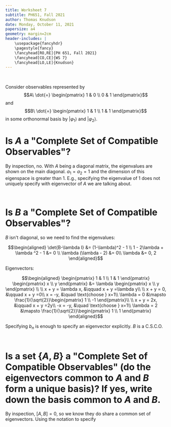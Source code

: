 ```yaml
---
title: Worksheet 7
subtitle: PH651, Fall 2021
author: Thomas Knudson
date: Monday, October 11, 2021
papersize: a4
geometry: margin=2cm
header-includes: |
    \usepackage{fancyhdr}
    \pagestyle{fancy}
    \fancyhead[RO,RE]{PH 651, Fall 2021}
    \fancyhead[CO,CE]{WS 7}
    \fancyhead[LO,LE]{Knudson}
---
```


$$\ $$

Consider observables represented by $$A\ \dot{=} \begin{pmatrix} 1 & 0 \\ 0 & 1 \end{pmatrix}$$ and $$B\ \dot{=} \begin{pmatrix} 1 & 1 \\ 1 & 1 \end{pmatrix}$$ in some orthonormal basis by $\newcommand{\ket}[1]{{\left|#1\right\rangle}}\ket{\varphi_1}$ and $\newcommand{\ket}[1]{{\left|#1\right\rangle}}\ket{\varphi_2}$.

# Is $A$ a "Complete Set of Compatible Observables"?

By inspection, no. With $A$ being a diagonal matrix, the eigenvalues are shown on the main diagonal. $a_1 = a_2 = 1$ and the dimension of this eigenspace is greater than $1$. E.g., specifying the eigenvalue of $1$ does not uniquely specify with eigenvector of $A$ we are talking about. $$\ $$

# Is $B$ a "Complete Set of Compatible Observables"?

$B$ isn't diagonal, so we need to find the eigenvalues:

$$\begin{aligned}
\det{B-\lambda I} &= (1-\lambda)^2 - 1 \\
1 - 2\lambda + \lambda ^2 - 1 &= 0 \\
\lambda (\lambda - 2) &= 0\\
\lambda &= 0, 2
\end{aligned}$$

Eigenvectors:

$$\begin{aligned}
\begin{pmatrix} 1 & 1 \\ 1 & 1 \end{pmatrix} \begin{pmatrix} x \\ y \end{pmatrix} &= \lambda \begin{pmatrix} x \\ y \end{pmatrix} \\
\\
x + y = \lambda x, &\qquad x + y =\lambda y\\
\\
x + y = 0, &\qquad x + y =0\\
x = -y, &\quad \text{choose } x=1\\
\lambda = 0 &\mapsto \frac{1}{\sqrt{2}}\begin{pmatrix} 1 \\ -1 \end{pmatrix}\\
\\
x + y = 2x, &\qquad x + y =2y\\
-x = -y, &\quad \text{choose } x=1\\
\lambda = 2 &\mapsto \frac{1}{\sqrt{2}}\begin{pmatrix} 1 \\ 1 \end{pmatrix}
\end{aligned}$$

Specifying $b_n$ is enough to specify an eigenvector explicitly. $B$ is a C.S.C.O. $$\ $$

# Is a set $\{ A, B \}$ a "Complete Set of Compatible Observables" (do the eigenvectors common to $A$ and $B$ form a unique basis)? If yes, write down the basis common to $A$ and $B$.

By inspection, $[A, B]=0$, so we know they do share a common set of eigenvectors. Using the notation to specify
